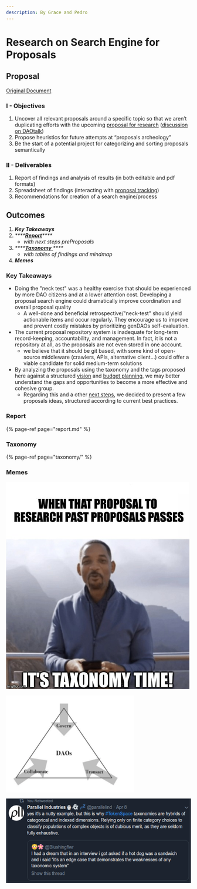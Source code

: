 ```yaml
---
description: By Grace and Pedro
---
```


# Research on Search Engine for Proposals

## Proposal

[Original Document](https://docs.google.com/document/d/1iw7BA5aIsjuHNxi9DeZyHtatLNPw5tYYrkfNARQmVK0/edit)

### I - Objectives

1. Uncover all relevant proposals around a specific topic so that we aren’t duplicating efforts with the upcoming [proposal for research](https://docs.google.com/spreadsheets/d/1pQrfzQMafzrsXt66ZzJBTjm20qeLXoUFX51ptRywLm4/edit#gid=1194219037) \([discussion on DAOtalk](https://daotalk.org/t/case-studies-decentralized-orgs-with-on-chain-governance/395)\)
2. Propose heuristics for future attempts at “proposals archeology”
3. Be the start of a potential project for categorizing and sorting proposals semantically  

### II - Deliverables

1. Report of findings and analysis of results \(in both editable and pdf formats\)
2. Spreadsheet of findings \(interacting with [proposal tracking](https://docs.google.com/spreadsheets/d/1FV8iz4ebZb4E3nXckzPsWy7IfhtsX3filkbX_gbPLNs/edit#gid=1899049180)\)
3. Recommendations for creation of a search engine/process

## Outcomes

1. _**Key Takeaways**_
2. _\*\*\*\*_[_**Report**_](https://gendao.gitbook.io/researchwg/passed-proposals/research-on-search-engine-for-proposals/report)_\*\*\*\*_
   * _with next steps preProposals_
3. _\*\*\*\*_[_**Taxonomy**_ ](https://gendao.gitbook.io/researchwg/passed-proposals/research-on-search-engine-for-proposals/taxonomy)_\*\*\*\*_
   * _with tables of findings and mindmap_
4. _**Memes**_



### Key Takeaways

* Doing the "neck test" was a healthy exercise that should be experienced by more DAO citizens and at a lower attention cost. Developing a proposal search engine could dramatically improve coordination and overall proposal quality 
  * A well-done and beneficial retrospective/"neck-test" should yield actionable items and occur regularly. They encourage us to improve and prevent costly mistakes by prioritizing genDAOs self-evaluation.
* The current proposal repository system is inadequate for long-term record-keeping, accountability, and management. In fact, it is not a repository at all, as the proposals are not even stored in one account.
  * we believe that it should be git based, with some kind of open-source middleware \(crawlers, APIs, alternative client...\) could offer a viable candidate for solid medium-term solutions
* By analyzing the proposals using the taxonomy and the tags proposed here against a structured [vision](https://docs.google.com/document/d/10-0ppf_QpYdlBC_AFWt-QhJWyUpBRl5zU9bU1AWXUqU/edit#heading=h.ggo559linbt0) and [budget planning](https://docs.google.com/document/d/1fyhXSv_yp38FbC-R3aJPqqVJDvi6i0LATZya5F9vtZ4/edit), we may better understand the gaps and opportunities to become a more effective and cohesive group.
  * Regarding this and a other [next steps](https://app.gitbook.com/@gendao/s/researchwg/passed-proposals/research-on-search-engine-for-proposals/report#next-steps), we decided to present a few proposals ideas, structured according to current best practices.

### Report

{% page-ref page="report.md" %}

### Taxonomy

{% page-ref page="taxonomy/" %}

### Memes

![](../../.gitbook/assets/2zuooy.jpg)

![From &quot;Beyond the End of History&quot; by Cem](../../.gitbook/assets/image%20%281%29.png)

![](../../.gitbook/assets/image%20%282%29.png)

